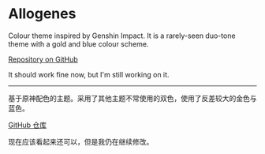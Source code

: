 # Allogenes

Colour theme inspired by Genshin Impact.
It is a rarely-seen duo-tone theme with a gold and blue colour scheme.

[Repository on GitHub](https://github.com/SpeedyOrc-C/Allogenes-VSCode-Theme)

It should work fine now, but I'm still working on it. 

--------------------------------------------------------------------------------

基于原神配色的主题。采用了其他主题不常使用的双色，使用了反差较大的金色与蓝色。

[GitHub 仓库](https://github.com/SpeedyOrc-C/Allogenes-VSCode-Theme)

现在应该看起来还可以，但是我仍在继续修改。
